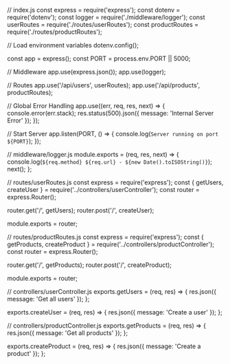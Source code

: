 // index.js
const express = require('express');
const dotenv = require('dotenv');
const logger = require('./middleware/logger');
const userRoutes = require('./routes/userRoutes');
const productRoutes = require('./routes/productRoutes');

// Load environment variables
dotenv.config();

const app = express();
const PORT = process.env.PORT || 5000;

// Middleware
app.use(express.json());
app.use(logger);

// Routes
app.use('/api/users', userRoutes);
app.use('/api/products', productRoutes);

// Global Error Handling
app.use((err, req, res, next) => {
    console.error(err.stack);
    res.status(500).json({ message: 'Internal Server Error' });
});

// Start Server
app.listen(PORT, () => {
    console.log(`Server running on port ${PORT}`);
});

// middleware/logger.js
module.exports = (req, res, next) => {
    console.log(`${req.method} ${req.url} - ${new Date().toISOString()}`);
    next();
};

// routes/userRoutes.js
const express = require('express');
const { getUsers, createUser } = require('../controllers/userController');
const router = express.Router();

router.get('/', getUsers);
router.post('/', createUser);

module.exports = router;

// routes/productRoutes.js
const express = require('express');
const { getProducts, createProduct } = require('../controllers/productController');
const router = express.Router();

router.get('/', getProducts);
router.post('/', createProduct);

module.exports = router;

// controllers/userController.js
exports.getUsers = (req, res) => {
    res.json({ message: 'Get all users' });
};

exports.createUser = (req, res) => {
    res.json({ message: 'Create a user' });
};

// controllers/productController.js
exports.getProducts = (req, res) => {
    res.json({ message: 'Get all products' });
};

exports.createProduct = (req, res) => {
    res.json({ message: 'Create a product' });
};
